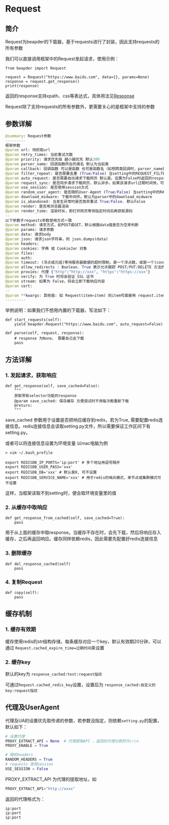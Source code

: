 # Request

## 简介

Request为beapder的下载器，基于requests进行了封装，因此支持requests的所有参数

我们可以直接调用框架中的Request发起请求，使用示例：

```
from beapder import Request

request = Request("https://www.baidu.com", data={}, params=None)
response = request.get_response()
print(response)
```

返回的response支持xpath、css等表达式，具体用法见[Response](source_code/Response)

Request除了支持requests的所有参数外，更需要关心的是框架中支持的参数

## 参数详解

```python
@summary: Request参数
---------
框架参数
@param url: 待抓取url
@param retry_times: 当前重试次数
@param priority: 请求优先级 越小越优先 默认300
@param parser_name: 回调函数所在的类名 默认为当前类
@param callback: 回调函数 可以是函数 也可是函数名（如想跨类回调时，parser_name指定那个类名，callback指定那个类想回调的方法名即可）
@param filter_repeat: 是否需要去重 (True/False) 当setting中的REQUEST_FILTER_ENABLE设置为True时该参数生效 默认True
@param auto_request: 是否需要自动请求下载网页 默认是。设置为False时返回的response为空，需要自己去请求网页
@param request_sync: 是否同步请求下载网页，默认异步。如果该请求url过期时间快，可设置为True，相当于yield的reqeust会立即响应，而不是去排队
@param use_session: 是否使用session方式
@param random_user_agent: 是否随机User-Agent (True/False) 当setting中的RANDOM_HEADERS设置为True时该参数生效 默认True
@param download_midware: 下载中间件。默认为parser中的download_midware
@param is_abandoned: 当发生异常时是否放弃重试 True/False. 默认False
@param render: 是否用浏览器渲染
@param render_time: 渲染时长，即打开网页等待指定时间后再获取源码
--
以下参数于requests参数使用方式一致
@param method: 请求方式，如POST或GET，默认根据data值是否为空来判断
@param params: 请求参数
@param data: 请求body
@param json: 请求json字符串，同 json.dumps(data)
@param headers:
@param cookies: 字典 或 CookieJar 对象
@param files: 
@param auth: 
@param timeout: (浮点或元组)等待服务器数据的超时限制，是一个浮点数，或是一个(connect timeout, read timeout) 元组
@param allow_redirects : Boolean. True 表示允许跟踪 POST/PUT/DELETE 方法的重定向
@param proxies: 代理 {"http":"http://xxx", "https":"https://xxx"}
@param verify: 为 True 时将会验证 SSL 证书
@param stream: 如果为 False，将会立即下载响应内容
@param cert: 
--
@param **kwargs: 其他值: 如 Request(item=item) 则item可直接用 request.item 取出
---------
```

举例说明：如果我们不想用内置的下载器，写法如下：

    def start_requests(self):
        yield beapder.Request("https://www.baidu.com", auto_request=False)

    def parse(self, request, response):
        # response 为None， 需要自己去下载
        pass
        
        
## 方法详解

### 1. 发起请求，获取响应

```
def get_response(self, save_cached=False):
    """
    获取带有selector功能的response
    @param save_cached: 保存缓存 方便调试时不用每次都重新下载
    @return:
    """
```

save_cached 参数用于设置是否把响应缓存到redis，若为True, 需要配置redis连接信息。redis连接信息会读取setting.py文件，所以需要保证工作区间下有setting.py。

或者可以将连接信息设置为环境变量
以mac电脑为例

```
> vim ~/.bash_profile

export REDISDB_IP_PORTS='ip:port' # 多个地址用逗号隔开
export REDISDB_USER_PASS='xxx'
export REDISDB_DB='xxx' # 默认是0, 可不设置
export REDISDB_SERVICE_NAME='xxx' # 用于redis的哨兵模式，单节点或集群模式可不设置

```

这样，当框架读取不到setting时，便会取环境变量里的值

### 2. 从缓存中取响应

```
def get_response_from_cached(self, save_cached=True):
    pass
```

用于从上面的缓存中取response。当缓存不存在时，会先下载，然后将响应存入缓存，之后再返回响应。缓存同样依赖redis，因此需要先配置好redis连接信息

### 3. 删除缓存

```
def del_response_cached(self)
    pass
```

### 4. 复制Request

```
def copy(self):
    pass
```

## 缓存机制

### 1. 缓存有效期

缓存使用redis的str结构存储，每条缓存对应一个key，默认有效期20分钟，可以通过 `Request.cached_expire_time=过期时间`来设置

### 2. 缓存key

默认的key为 `response_cached:test:request指纹`

可通过`Request.cached_redis_key`设置，设置后为 `response_cached:自定义的key:request指纹`

## 代理及UserAgent

 代理及UA的设置优先取传递的参数，若参数没指定，则依赖`setting.py`的配置，默认如下：

```python
# 设置代理
PROXY_EXTRACT_API = None  # 代理提取API ，返回的代理分割符为\r\n
PROXY_ENABLE = True

# 随机headers
RANDOM_HEADERS = True
# requests 使用session
USE_SESSION = False
```

PROXY_EXTRACT_API 为代理的提取地址，如

```python
PROXY_EXTRACT_API="http://xxxx"
```

返回的代理格式为：

```
ip:port
ip:port
ip:port
```
